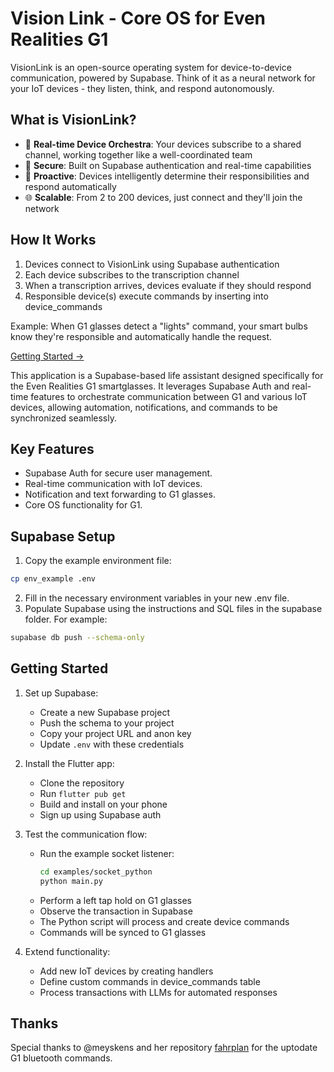 # Vision Link - Core OS for Even Realities G1

VisionLink is an open-source operating system for device-to-device communication, powered by Supabase. Think of it as a neural network for your IoT devices - they listen, think, and respond autonomously.

## What is VisionLink?

- 🔄 **Real-time Device Orchestra**: Your devices subscribe to a shared channel, working together like a well-coordinated team
- 🔐 **Secure**: Built on Supabase authentication and real-time capabilities
- 🤖 **Proactive**: Devices intelligently determine their responsibilities and respond automatically
- 🌐 **Scalable**: From 2 to 200 devices, just connect and they'll join the network

## How It Works

1. Devices connect to VisionLink using Supabase authentication
2. Each device subscribes to the transcription channel
3. When a transcription arrives, devices evaluate if they should respond
4. Responsible device(s) execute commands by inserting into device_commands

Example: When G1 glasses detect a "lights" command, your smart bulbs know they're responsible and automatically handle the request.

[Getting Started →](#getting-started)

This application is a Supabase-based life assistant designed specifically for the Even Realities G1 smartglasses. It leverages Supabase Auth and real-time features to orchestrate communication between G1 and various IoT devices, allowing automation, notifications, and commands to be synchronized seamlessly.

## Key Features
- Supabase Auth for secure user management.
- Real-time communication with IoT devices.
- Notification and text forwarding to G1 glasses.
- Core OS functionality for G1.

## Supabase Setup
1. Copy the example environment file:
```bash
cp env_example .env
```
2. Fill in the necessary environment variables in your new .env file.
3. Populate Supabase using the instructions and SQL files in the supabase folder. For example:
```bash
supabase db push --schema-only
```

## Getting Started

1. Set up Supabase:
    - Create a new Supabase project
    - Push the schema to your project
    - Copy your project URL and anon key
    - Update `.env` with these credentials

2. Install the Flutter app:
    - Clone the repository
    - Run `flutter pub get`
    - Build and install on your phone
    - Sign up using Supabase auth

3. Test the communication flow:
    - Run the example socket listener:
      ```bash
      cd examples/socket_python
      python main.py
      ```
    - Perform a left tap hold on G1 glasses
    - Observe the transaction in Supabase
    - The Python script will process and create device commands
    - Commands will be synced to G1 glasses

4. Extend functionality:
    - Add new IoT devices by creating handlers
    - Define custom commands in device_commands table
    - Process transactions with LLMs for automated responses

## Thanks
Special thanks to @meyskens and her repository [fahrplan](https://github.com/meyskens/fahrplan) for the uptodate G1 bluetooth commands. 

